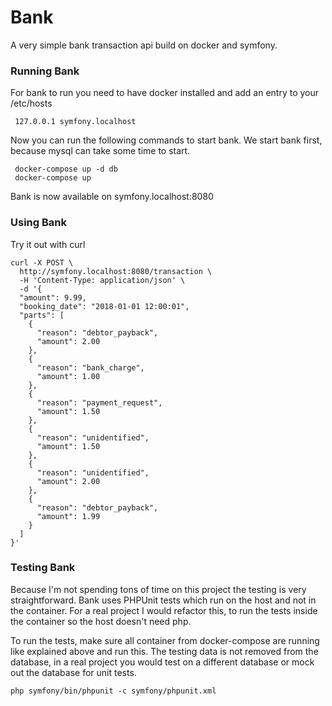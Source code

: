 # Bank
 
A very simple bank transaction api build on docker and symfony.
 
### Running Bank
 
For bank to run you need to have docker installed and add an entry to your /etc/hosts
```
 127.0.0.1 symfony.localhost
```
Now you can run the following commands to start bank. We start bank first, because mysql can take some time to start.
```
 docker-compose up -d db
 docker-compose up
```
Bank is now available on symfony.localhost:8080


### Using Bank
Try it out with curl

```
curl -X POST \
  http://symfony.localhost:8080/transaction \
  -H 'Content-Type: application/json' \
  -d '{
  "amount": 9.99,
  "booking_date": "2018-01-01 12:00:01",
  "parts": [
    {
      "reason": "debtor_payback",
      "amount": 2.00
    },
    {
      "reason": "bank_charge",
      "amount": 1.00
    },
    {
      "reason": "payment_request",
      "amount": 1.50
    },
    {
      "reason": "unidentified",
      "amount": 1.50
    },
    {
      "reason": "unidentified",
      "amount": 2.00
    },
    {
      "reason": "debtor_payback",
      "amount": 1.99
    }
  ]
}'
```

### Testing Bank

Because I'm not spending tons of time on this project the testing is very straightforward.
Bank uses PHPUnit tests which run on the host and not in the container. For a real project I would refactor this, 
to run the tests inside the container so the host doesn't need php.

To run the tests, make sure all container from docker-compose are running like explained above and run this.
The testing data is not removed from the database, in a real project you would test on a different database or mock out
the database for unit tests.
```
php symfony/bin/phpunit -c symfony/phpunit.xml
```